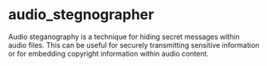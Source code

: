 # audio_stegnographer
Audio steganography is a technique for hiding secret messages within audio files. This can be useful for securely transmitting sensitive information or for embedding copyright information within audio content.

